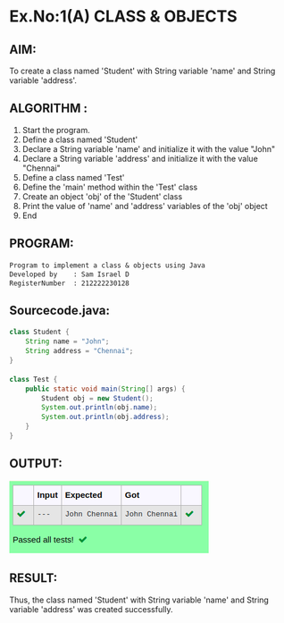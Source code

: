 # Ex.No:1(A) CLASS & OBJECTS

## AIM:
To create a class named 'Student' with String variable 'name' and String variable 'address'.

## ALGORITHM :
1.	Start the program.
2.	Define a class named 'Student'
3.	Declare a String variable 'name' and initialize it with the value "John"
4.	Declare a String variable 'address' and initialize it with the value "Chennai"
5.	Define a class named 'Test'
6.	Define the 'main' method within the 'Test' class
7.	Create an object 'obj' of the 'Student' class
8.	Print the value of 'name' and 'address' variables of the 'obj' object
9.	End



## PROGRAM:
 ```
Program to implement a class & objects using Java
Developed by    : Sam Israel D 
RegisterNumber  : 212222230128 
```

## Sourcecode.java:


```java
class Student {
    String name = "John";
    String address = "Chennai";
}

class Test {
    public static void main(String[] args) {
        Student obj = new Student();
        System.out.println(obj.name);
        System.out.println(obj.address);
    }
}
```





## OUTPUT:

![image](./output.png)

## RESULT:
Thus, the class named 'Student' with String variable 'name' and String variable 'address' was created successfully.